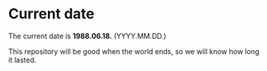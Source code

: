 # Current date

The current date is **1988.06.18.** (YYYY.MM.DD.)

This repository will be good when the world ends, so we will know how long it lasted.